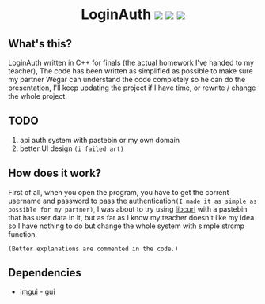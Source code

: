 <h1 align="center">
LoginAuth
<img src="https://img.shields.io/badge/Made_by-s-yellow" />
<img src="https://img.shields.io/badge/language-C%2B%2B-%23f34b7d.svg" />
<img src="https://img.shields.io/badge/platform-Windows-blue" />
</h1>

## What's this?
LoginAuth written in C++ for finals (the actual homework I've handed to my teacher), The code has been written as simplified as possible to make sure my partner Wegar can understand the code completely so he can do the presentation, I'll keep updating the project if I have time, or rewrite / change the whole project.

## TODO
1. api auth system with pastebin or my own domain
2. better UI design `(i failed art)`

## How does it work?
First of all, when you open the program, you have to get the corrent username and password to pass the authentication`(I made it as simple as possible for my partner)`, I was about to try using [libcurl](https://curl.se/libcurl/c/example.html) with a pastebin that has user data in it, but as far as I know my teacher doesn't like my idea so I have nothing to do but change the whole system with simple strcmp function.

`(Better explanations are commented in the code.)`

## Dependencies
- [imgui](https://github.com/ocornut/imgui) - gui

